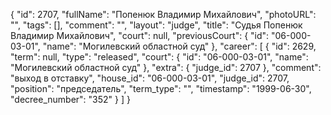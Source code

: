 {
    "id": 2707,
    "fullName": "Попенюк Владимир Михайлович",
    "photoURL": "",
    "tags": [],
    "comment": "",
    "layout": "judge",
    "title": "Судья Попенюк Владимир Михайлович",
    "court": null,
    "previousCourt": {
        "id": "06-000-03-01",
        "name": "Могилевский областной суд"
    },
    "career": [
        {
            "id": 2629,
            "term": null,
            "type": "released",
            "court": {
                "id": "06-000-03-01",
                "name": "Могилевский областной суд"
            },
            "extra": {
                "judge_id": 2707
            },
            "comment": "выход в отставку",
            "house_id": "06-000-03-01",
            "judge_id": 2707,
            "position": "председатель",
            "term_type": "",
            "timestamp": "1999-06-30",
            "decree_number": "352"
        }
    ]
}
